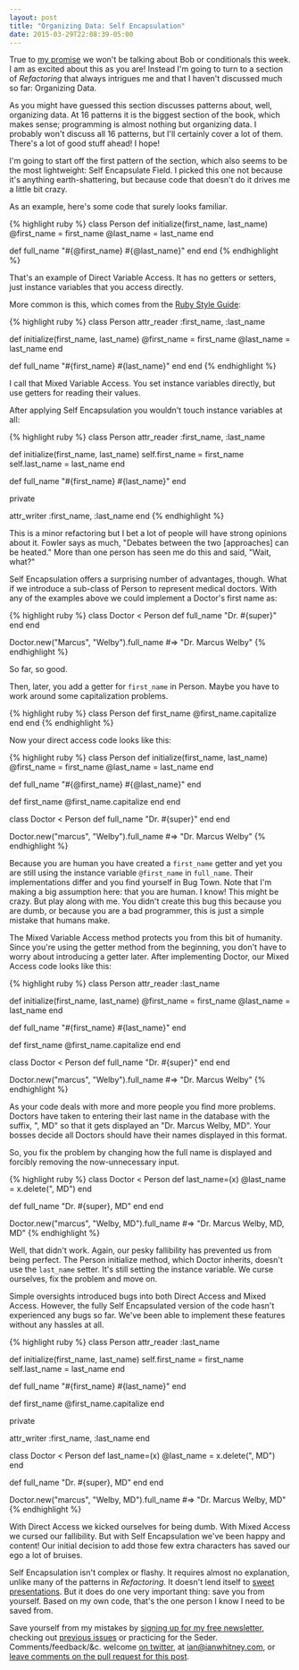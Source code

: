 ```yaml
---
layout: post
title: "Organizing Data: Self Encapsulation"
date: 2015-03-29T22:08:39-05:00
---
```


True to [my promise](http://designisrefactoring.com/2015/03/15/conditionals-style-and-design/) we won't be talking about Bob or conditionals this week. I am as excited about this as you are! Instead I'm going to turn to a section of _Refactoring_ that always intrigues me and that I haven't discussed much so far: Organizing Data.

As you might have guessed this section discusses patterns about, well, organizing data. At 16 patterns it is the biggest section of the book, which makes sense; programming is almost nothing but organizing data. I probably won't discuss all 16 patterns, but I'll certainly cover a lot of them. There's a lot of good stuff ahead! I hope!

<!--break-->

I'm going to start off the first pattern of the section, which also seems to be the most lightweight: Self Encapsulate Field. I picked this one not because it's anything earth-shattering, but because code that doesn't do it drives me a little bit crazy. 

As an example, here's some code that surely looks familiar.

{% highlight ruby %}
class Person
  def initialize(first_name, last_name)
    @first_name = first_name
    @last_name = last_name
  end

  def full_name
    "#{@first_name} #{@last_name}"
  end
end
{% endhighlight %}

That's an example of Direct Variable Access. It has no getters or setters, just instance variables that you access directly.

More common is this, which comes from the [Ruby Style Guide](https://github.com/bbatsov/ruby-style-guide#attr_family):

{% highlight ruby %}
class Person
  attr_reader :first_name, :last_name

  def initialize(first_name, last_name)
    @first_name = first_name
    @last_name = last_name
  end

  def full_name
    "#{first_name} #{last_name}"
  end
end
{% endhighlight %}

I call that Mixed Variable Access. You set instance variables directly, but use getters for reading their values.

After applying Self Encapsulation you wouldn't touch instance variables at all:

{% highlight ruby %}
class Person
  attr_reader :first_name, :last_name

  def initialize(first_name, last_name)
    self.first_name = first_name
    self.last_name = last_name
  end

  def full_name
    "#{first_name} #{last_name}"
  end

  private

  attr_writer :first_name, :last_name
end
{% endhighlight %}

This is a minor refactoring but I bet a lot of people will have strong opinions about it. Fowler says as much, "Debates between the two [approaches] can be heated." More than one person has seen me do this and said, "Wait, what?"

Self Encapsulation offers a surprising number of advantages, though. What if we introduce a sub-class of Person to represent medical doctors. With any of the examples above we could implement a Doctor's first name as:

{% highlight ruby %}
class Doctor < Person
  def full_name
    "Dr. #{super}"
  end
end

Doctor.new("Marcus", "Welby").full_name
#=> "Dr. Marcus Welby"
{% endhighlight %}

So far, so good.

Then, later, you add a getter for `first_name` in Person. Maybe you have to work around some capitalization problems.

{% highlight ruby %}
class Person
  def first_name
    @first_name.capitalize
  end
end
{% endhighlight %}

Now your direct access code looks like this:

{% highlight ruby %}
class Person
  def initialize(first_name, last_name)
    @first_name = first_name
    @last_name = last_name
  end

  def full_name
    "#{@first_name} #{@last_name}"
  end

  def first_name
    @first_name.capitalize
  end
end

class Doctor < Person
  def full_name
    "Dr. #{super}"
  end
end

Doctor.new("marcus", "Welby").full_name
#=> "Dr. Marcus Welby"
{% endhighlight %}

Because you are human you have created a `first_name` getter and yet you are still using the instance variable `@first_name` in `full_name`. Their implementations differ and you find yourself in Bug Town. Note that I'm making a big assumption here: that you are human. I know! This might be crazy. But play along with me. You didn't create this bug this because you are dumb, or because you are a bad programmer, this is just a simple mistake that humans make.

The Mixed Variable Access method protects you from this bit of humanity. Since you're using the getter method from the beginning, you don't have to worry about introducing a getter later. After implementing Doctor, our Mixed Access code looks like this:

{% highlight ruby %}
class Person
  attr_reader :last_name

  def initialize(first_name, last_name)
    @first_name = first_name
    @last_name = last_name
  end

  def full_name
    "#{first_name} #{last_name}"
  end

  def first_name
    @first_name.capitalize
  end
end

class Doctor < Person
  def full_name
    "Dr. #{super}"
  end
end

Doctor.new("marcus", "Welby").full_name
#=> "Dr. Marcus Welby"
{% endhighlight %}

As your code deals with more and more people you find more problems. Doctors have taken to entering their last name in the database with the suffix, ", MD" so that it gets displayed an "Dr. Marcus Welby, MD". Your bosses decide all Doctors should have their names displayed in this format.

So, you fix the problem by changing how the full name is displayed and forcibly removing the now-unnecessary input.

{% highlight ruby %}
class Doctor < Person
  def last_name=(x)
    @last_name = x.delete(", MD")
  end

  def full_name
    "Dr. #{super}, MD"
  end
end

Doctor.new("marcus", "Welby, MD").full_name
#=>  "Dr. Marcus Welby, MD, MD"
{% endhighlight %}

Well, that didn't work. Again, our pesky fallibility has prevented us from being perfect. The Person initialize method, which Doctor inherits, doesn't use the `last_name` setter. It's still setting the instance variable. We curse ourselves, fix the problem and move on.

Simple oversights introduced bugs into both Direct Access and Mixed Access. However, the fully Self Encapsulated version of the code hasn't experienced any bugs so far. We've been able to implement these features without any hassles at all.

{% highlight ruby %}
class Person
  attr_reader :last_name

  def initialize(first_name, last_name)
    self.first_name = first_name
    self.last_name = last_name
  end

  def full_name
    "#{first_name} #{last_name}"
  end

  def first_name
    @first_name.capitalize
  end

  private

  attr_writer :first_name, :last_name
end

class Doctor < Person
  def last_name=(x)
    @last_name = x.delete(", MD")
  end

  def full_name
    "Dr. #{super}, MD"
  end
end

Doctor.new("marcus", "Welby, MD").full_name
#=>  "Dr. Marcus Welby, MD"
{% endhighlight %}

With Direct Access we kicked ourselves for being dumb. With Mixed Access we cursed our fallibility. But with Self Encapsulation we've been happy and content! Our initial decision to add those few extra characters has saved our ego a lot of bruises.

Self Encapsulation isn't complex or flashy. It requires almost no explanation, unlike many of the patterns in _Refactoring_. It doesn't lend itself to [sweet presentations](http://confreaks.tv/search?utf8=✓&query=patterns+design&commit=go). But it does do one very important thing: save you from yourself. Based on my own code, that's the one person I know I need to be saved from.

Save yourself from my mistakes by [signing up for my free newsletter](http://tinyletter.com/ianwhitney/), checking out [previous issues](http://tinyletter.com/ianwhitney/archive) or practicing for the Seder. Comments/feedback/&c. welcome [on twitter](https://twitter.com/iwhitney/), at ian@ianwhitney.com, or [leave comments on the pull request for this post](https://github.com/IanWhitney/designisrefactoring/pull/1).
